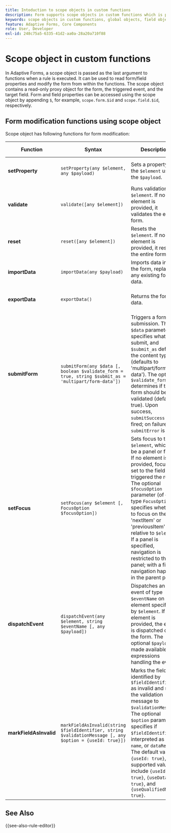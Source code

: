 ```yaml
---
title: Intoduction to scope objects in custom functions
description: Form supports scope objects in custom functions which is passed as a last argument to functions when rule is executed.
keywords: scope objects in custom functions, global objects, field objects.
feature: Adaptive Forms, Core Components
role: User, Developer
exl-id: 248c75a5-6335-41d2-aa0a-28a20a710f88
---
```

# Scope object in custom functions

In Adaptive Forms, a scope object is passed as the last argument to functions when a rule is executed. It can be used to read form/field properties and modify the form from within the functions. The scope object contains a read-only proxy object for the form, the triggered event, and the target field. Form and field properties can be accessed using the scope object by appending `$`, for example, `scope.form.$id` and `scope.field.$id`, respectively.

## Form modification functions using scope object

Scope object has following functions for form modification:

| Function        | Syntax| Description| Code sample|
|-----------------|----------------------------------------------------------------------------------------------------|--------------------------------------------------------------------------------------------------------------|-----------------------------|
| **setProperty** | `setProperty(any $element, any $payload)`| Sets a property of the `$element` using the `$payload`.|[Click here](/help/forms/custom-function-core-components-use-cases.md#show-a-panel-using-the-setproperty-rule) to view the example.   |
| **validate**    | `validate([any $element])`| Runs validation on `$element`. If no element is provided, it validates the entire form. | [Click here](/help/forms/custom-function-core-components-use-cases.md#validate-the-field) to view the example.     |
| **reset**| `reset([any $element])`| Resets the `$element`. If no element is provided, it resets the entire form. | [Click here](/help/forms/custom-function-core-components-use-cases.md#reset-a-panel) to view the example.     |
| **importData**  | `importData(any $payload)` | Imports data into the form, replacing any existing form data.|  [Click here](/help/forms/custom-function-core-components-use-cases.md#pre-fill-the-field-with-a-value-when-the-form-loads) to view the example.    |
| **exportData**  | `exportData()`| Returns the form's data.| [Click here](/help/forms/custom-function-core-components-use-cases.md#submit-altered-data-to-the-server) to view the example.     |
| **submitForm**   | `submitForm(any $data [, boolean $validate_form = true, string $submit_as = 'multipart/form-data'])`  | Triggers a form submission. The `$data` parameter specifies what to submit, and `$submit_as` defines the content type (defaults to 'multipart/form-data'). The optional `$validate_form` determines if the form should be validated (default: true). Upon success, `submitSuccess` is fired; on failure, `submitError` is fired.|  [Click here](/help/forms/custom-function-core-components-use-cases.md#submit-altered-data-to-the-server) to view the example.    |
| **setFocus** | `setFocus(any $element [, FocusOption $focusOption])`| Sets focus to the `$element`, which can be a panel or field. If no element is provided, focus is set to the field that triggered the rule. The optional `$focusOption` parameter (of enum type `FocusOption`) specifies whether to focus on the 'nextItem' or 'previousItem' relative to `$element`. If a panel is specified, navigation is restricted to that panel; with a field, navigation happens in the parent panel. |  [Click here](/help/forms/custom-function-core-components-use-cases.md#set-focus-on-the-specific-field) to view the example.    |
| **dispatchEvent**| `dispatchEvent(any $element, string $eventName [, any $payload])`| Dispatches an event of type `$eventName` on the element specified by `$element`. If no element is provided, the event is dispatched on the form. The optional `$payload` is made available to expressions handling the event.|   [Click here](/help/forms/custom-function-core-components-use-cases.md#add-or-delete-repeatable-panel-using-the-dispatchevent-property) to view the example.   |
| **markFieldAsInvalid** | `markFieldAsInvalid(string $fieldIdentifier, string $validationMessage [, any $option = {useId: true}])`       | Marks the field identified by `$fieldIdentifier` as invalid and sets the validation message to `$validationMessage`. The optional `$option` parameter specifies if `$fieldIdentifier` is interpreted as `id`, `name`, or `dataRef`. The default value is `{useId: true}`, and supported values include `{useId: true}`, `{useDataRef: true}`, and `{useQualifiedName: true}`. |  [Click here](/help/forms/custom-function-core-components-use-cases.md#to-display-a-custom-message-at-the-field-level-and-marking-the-field-as-invalid) to view the example.  |

## See Also

{{see-also-rule-editor}}
